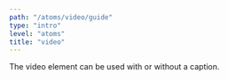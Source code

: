 ```yaml
---
path: "/atoms/video/guide"
type: "intro"
level: "atoms"
title: "video"
---
```


The video element can be used with or without a caption.